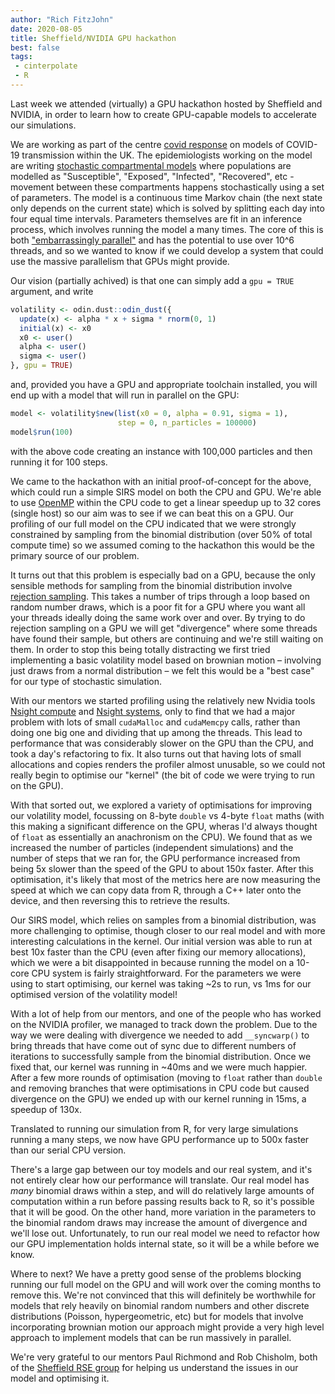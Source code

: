 ```yaml
---
author: "Rich FitzJohn"
date: 2020-08-05
title: Sheffield/NVIDIA GPU hackathon
best: false
tags:
 - cinterpolate
 - R
---
```


Last week we attended (virtually) a GPU hackathon hosted by Sheffield and NVIDIA, in order to learn how to create GPU-capable models to accelerate our simulations.

We are working as part of the centre [covid response](/projects/covid) on models of COVID-19 transmission within the UK. The epidemiologists working on the model are writing [stochastic compartmental models](https://en.wikipedia.org/wiki/Compartmental_models_in_epidemiology#Deterministic_versus_stochastic_epidemic_models) where populations are modelled as "Susceptible", "Exposed", "Infected", "Recovered", etc - movement between these compartments happens stochastically using a set of parameters. The model is a continuous time Markov chain (the next state only depends on the current state) which is solved by splitting each day into four equal time intervals. Parameters themselves are fit in an inference process, which involves running the model a many times. The core of this is both ["embarrassingly parallel"](https://en.wikipedia.org/wiki/Embarrassingly_parallel) and has the potential to use over 10^6 threads, and so we wanted to know if we could develop a system that could use the massive parallelism that GPUs might provide.

Our vision (partially achived) is that one can simply add a `gpu = TRUE` argument, and write

```r
volatility <- odin.dust::odin_dust({
  update(x) <- alpha * x + sigma * rnorm(0, 1)
  initial(x) <- x0
  x0 <- user()
  alpha <- user()
  sigma <- user()
}, gpu = TRUE)
```

and, provided you have a GPU and appropriate toolchain installed, you will end up with a model that will run in parallel on the GPU:

```r
model <- volatility$new(list(x0 = 0, alpha = 0.91, sigma = 1),
                        step = 0, n_particles = 100000)
model$run(100)
```

with the above code creating an instance with 100,000 particles and then running it for 100 steps.

We came to the hackathon with an initial proof-of-concept for the above, which could run a simple SIRS model on both the CPU and GPU.  We're able to use [OpenMP](https://www.openmp.org/) within the CPU code to get a linear speedup up to 32 cores (single host) so our aim was to see if we can beat this on a GPU. Our profiling of our full model on the CPU indicated that we were strongly constrained by sampling from the binomial distribution (over 50% of total compute time) so we assumed coming to the hackathon this would be the primary source of our problem.

It turns out that this problem is especially bad on a GPU, because the only sensible methods for sampling from the binomial distribution involve [rejection sampling](https://en.wikipedia.org/wiki/Rejection_sampling). This takes a number of trips through a loop based on random number draws, which is a poor fit for a GPU where you want all your threads ideally doing the same work over and over. By trying to do rejection sampling on a GPU we will get "divergence" where some threads have found their sample, but others are continuing and we're still waiting on them. In order to stop this being totally distracting we first tried implementing a basic volatility model based on brownian motion – involving just draws from a normal distribution – we felt this would be a "best case" for our type of stochastic simulation.

With our mentors we started profiling using the relatively new Nvidia tools [Nsight compute](https://developer.nvidia.com/nsight-compute) and [Nsight systems](https://developer.nvidia.com/nsight-systems), only to find that we had a major problem with lots of small `cudaMalloc` and `cudaMemcpy` calls, rather than doing one big one and dividing that up among the threads. This lead to performance that was considerably slower on the GPU than the CPU, and took a day's refactoring to fix.  It also turns out that having lots of small allocations and copies renders the profiler almost unusable, so we could not really begin to optimise our "kernel" (the bit of code we were trying to run on the GPU).

With that sorted out, we explored a variety of optimisations for improving our volatility model, focussing on 8-byte `double` vs 4-byte `float` maths (with this making a significant difference on the GPU, wheras I'd always thought of `float` as essentially an anachronism on the CPU). We found that as we increased the number of particles (independent simulations) and the number of steps that we ran for, the GPU performance increased from being 5x slower than the speed of the GPU to about 150x faster. After this optimisation, it's likely that most of the metrics here are now measuring the speed at which we can copy data from R, through a C++ later onto the device, and then reversing this to retrieve the results.

Our SIRS model, which relies on samples from a binomial distribution, was more challenging to optimise, though closer to our real model and with more interesting calculations in the kernel. Our initial version was able to run at best 10x faster than the CPU (even after fixing our memory allocations), which we were a bit disappointed in because running the model on a 10-core CPU system is fairly straightforward.  For the parameters we were using to start optimising, our kernel was taking ~2s to run, vs 1ms for our optimised version of the volatility model!

With a lot of help from our mentors, and one of the people who has worked on the NVIDIA profiler, we managed to track down the problem. Due to the way we were dealing with divergence we needed to add `__syncwarp()` to bring threads that have come out of sync due to different numbers of iterations to successfully sample from the binomial distribution. Once we fixed that, our kernel was running in ~40ms and we were much happier. After a few more rounds of optimisation (moving to `float` rather than `double` and removing branches that were optimisations in CPU code but caused divergence on the GPU) we ended up with our kernel running in 15ms, a speedup of 130x.

Translated to running our simulation from R, for very large simulations running a many steps, we now have GPU performance up to 500x faster than our serial CPU version.

There's a large gap between our toy models and our real system, and it's not entirely clear how our performance will translate. Our real model has *many* binomial draws within a step, and will do relatively large amounts of computation within a run before passing results back to R, so it's possible that it will be good. On the other hand, more variation in the parameters to the binomial random draws may increase the amount of divergence and we'll lose out. Unfortunately, to run our real model we need to refactor how our GPU implementation holds internal state, so it will be a while before we know.

Where to next? We have a pretty good sense of the problems blocking running our full model on the GPU and will work over the coming months to remove this.  We're not convinced that this will definitely be worthwhile for models that rely heavily on binomial random numbers and other discrete distributions (Poisson, hypergeometric, etc) but for models that involve incorporating brownian motion our approach might provide a very high level approach to implement models that can be run massively in parallel.

We're very grateful to our mentors Paul Richmond and Rob Chisholm, both of the [Sheffield RSE group](https://rse.shef.ac.uk/) for helping us understand the issues in our model and optimising it.
